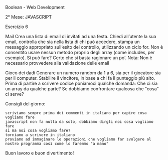 Boolean - Web Development

2° Mese: JAVASCRIPT

Esercizio 6

Mail
Crea una lista di email di invitati ad una festa. Chiedi all’utente la sua email, controlla che sia nella lista di chi può accedere, stampa un messaggio appropriato sull’esito del controllo, utilizzando un ciclo for. Non è consentito usare nessun metodo proprio degli array (come includes, per esempio). Si può fare? Certo che si basta ragionare un po’. Nota: Non è necessario provvedere alla validazione delle email

Gioco dei dadi
Generare un numero random da 1 a 6, sia per il giocatore sia per il computer. Stabilire il vincitore, in base a chi fa il punteggio più alto.
Prima di partire a scrivere codice poniamoci qualche domanda: Che ci sia un array da qualche parte? Se dobbiamo confrontare qualcosa che "cosa" ci serve?

Consigli del giorno:

    scriviamo sempre prima dei commenti in italiano per capire cosa vogliamo fare
    javascript non fa nulla da solo, dobbiamo dirgli noi cosa vogliamo fare
    si ma noi cosa vogliamo fare?
    torniamo a scrivere in italiano
    proviamo ad immaginare le operazioni che vogliamo far svolgere al nostro programma così come lo faremmo "a mano"

Buon lavoro e buon divertimento!
